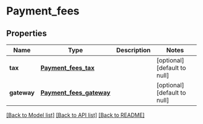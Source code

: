 # Payment_fees
## Properties

| Name | Type | Description | Notes |
|------------ | ------------- | ------------- | -------------|
| **tax** | [**Payment_fees_tax**](Payment_fees_tax.md) |  | [optional] [default to null] |
| **gateway** | [**Payment_fees_gateway**](Payment_fees_gateway.md) |  | [optional] [default to null] |

[[Back to Model list]](../README.md#documentation-for-models) [[Back to API list]](../README.md#documentation-for-api-endpoints) [[Back to README]](../README.md)

